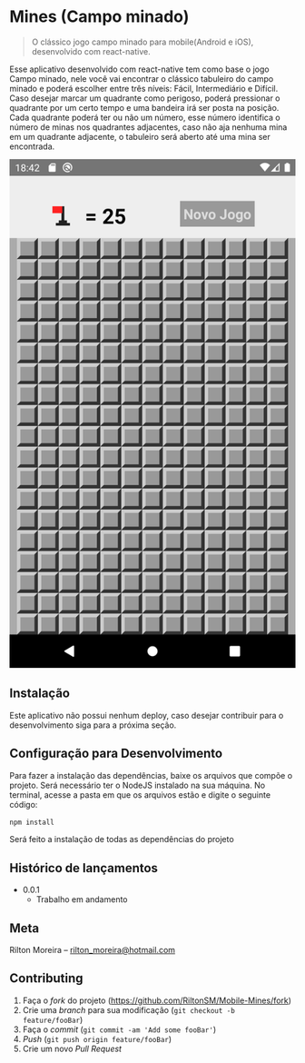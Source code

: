 # Mines (Campo minado)
> O clássico jogo campo minado para mobile(Android e iOS), desenvolvido com react-native.

Esse aplicativo desenvolvido com react-native tem como base o jogo Campo minado, nele você vai encontrar o clássico tabuleiro do campo minado e poderá escolher entre três níveis: Fácil, Intermediário e Difícil. Caso desejar marcar um quadrante como perigoso, poderá pressionar o quadrante por um certo tempo e uma bandeira irá ser posta na posição. Cada quadrante poderá ter ou não um número, esse número identifica o número de minas nos quadrantes adjacentes, caso não aja nenhuma mina em um quadrante adjacente, o tabuleiro será aberto até uma mina ser encontrada.

![](./screenshots/Screenshot_1589308935.png)

## Instalação

Este aplicativo não possui nenhum deploy, caso desejar contribuir para o desenvolvimento siga para a próxima seção.

## Configuração para Desenvolvimento

Para fazer a instalação das dependências, baixe os arquivos que compõe o projeto. Será necessário ter o NodeJS instalado na sua máquina. No terminal, acesse a pasta em que os arquivos estão e digite o seguinte código:

```sh
npm install
```

Será feito a instalação de todas as dependências do projeto

## Histórico de lançamentos

* 0.0.1
    * Trabalho em andamento

## Meta

Rilton Moreira – rilton_moreira@hotmail.com


## Contributing

1. Faça o _fork_ do projeto (<https://github.com/RiltonSM/Mobile-Mines/fork>)
2. Crie uma _branch_ para sua modificação (`git checkout -b feature/fooBar`)
3. Faça o _commit_ (`git commit -am 'Add some fooBar'`)
4. _Push_ (`git push origin feature/fooBar`)
5. Crie um novo _Pull Request_

[npm-image]: https://img.shields.io/npm/v/datadog-metrics.svg?style=flat-square
[npm-url]: https://npmjs.org/package/datadog-metrics
[npm-downloads]: https://img.shields.io/npm/dm/datadog-metrics.svg?style=flat-square
[travis-image]: https://img.shields.io/travis/dbader/node-datadog-metrics/master.svg?style=flat-square
[travis-url]: https://travis-ci.org/dbader/node-datadog-metrics
[wiki]: https://github.com/seunome/seuprojeto/wiki
